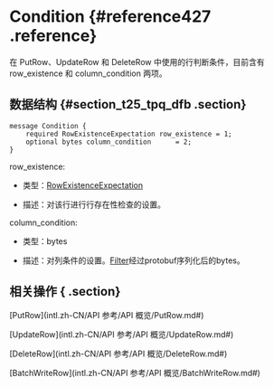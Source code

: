 # Condition {#reference427 .reference}

在 PutRow、UpdateRow 和 DeleteRow 中使用的行判断条件，目前含有 row\_existence 和 column\_condition 两项。

## 数据结构 {#section_t25_tpq_dfb .section}

```language-protobuf
message Condition {
    required RowExistenceExpectation row_existence = 1;
    optional bytes column_condition      = 2;
}

```

row\_existence:

-   类型：[RowExistenceExpectation]() 

-   描述：对该行进行行存在性检查的设置。


column\_condition:

-   类型：bytes

-   描述：对列条件的设置。[Filter]()经过protobuf序列化后的bytes。


## 相关操作 { .section}

[PutRow](intl.zh-CN/API 参考/API 概览/PutRow.md#)

[UpdateRow](intl.zh-CN/API 参考/API 概览/UpdateRow.md#)

[DeleteRow](intl.zh-CN/API 参考/API 概览/DeleteRow.md#)

[BatchWriteRow](intl.zh-CN/API 参考/API 概览/BatchWriteRow.md#)

